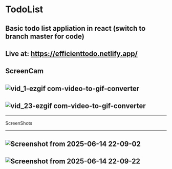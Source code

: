 # TodoList 
Basic todo list appliation in react (switch to branch master for code)
---
Live at: https://efficienttodo.netlify.app/
---
ScreenCam
---
![vid_1-ezgif com-video-to-gif-converter](https://github.com/user-attachments/assets/a693f2ea-cd76-430a-b0c7-6b4c39b551bd)
---
![vid_23-ezgif com-video-to-gif-converter](https://github.com/user-attachments/assets/601d5666-1f20-4962-91dd-1b6ca67ec8aa)
---
------
ScreenShots
--- ---
![Screenshot from 2025-06-14 22-09-02](https://github.com/user-attachments/assets/8b53ea8b-467c-4245-9db9-7d35950809b9)
---
![Screenshot from 2025-06-14 22-09-22](https://github.com/user-attachments/assets/fc346703-3e3b-4073-a533-1888615b66e6)
---



